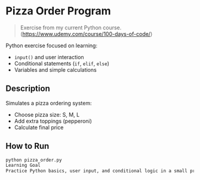 # Pizza Order Program

> Exercise from my current Python course. (https://www.udemy.com/course/100-days-of-code/)

Python exercise focused on learning:

- `input()` and user interaction  
- Conditional statements (`if`, `elif`, `else`)  
- Variables and simple calculations

## Description

Simulates a pizza ordering system:

- Choose pizza size: S, M, L  
- Add extra toppings (pepperoni)  
- Calculate final price  

## How to Run

```bash
python pizza_order.py
Learning Goal
Practice Python basics, user input, and conditional logic in a small program.